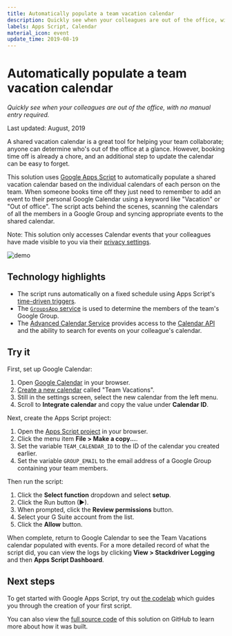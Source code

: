 ```yaml
---
title: Automatically populate a team vacation calendar
description: Quickly see when your colleagues are out of the office, with no manual entry required.
labels: Apps Script, Calendar
material_icon: event
update_time: 2019-08-19
---
```


# Automatically populate a team vacation calendar

_Quickly see when your colleagues are out of the office, with no manual entry
required._

Last updated: August, 2019

A shared vacation calendar is a great tool for helping your team collaborate;
anyone can determine who's out of the office at a glance. However, booking time
off is already a chore, and an additional step to update the calendar can be
easy to forget.

This solution uses [Google Apps Script][apps-script] to automatically populate
a shared vacation calendar based on the individual calendars of each person on
the team. When someone books time off they just need to remember to add an event
to their personal Google Calendar using a keyword like "Vacation" or "Out of
office". The script acts behind the scenes, scanning the calendars of all the
members in a Google Group and syncing appropriate events to the shared calendar.

Note: This solution only accesses Calendar events that your colleagues have made
visible to you via their [privacy settings][privacy_settings].

![demo](https://cdn.jsdelivr.net/gh/gsuitedevs/solutions@master/vacation-calendar/demo.gif)

[apps-script]: https://developers.google.com/apps-script
[privacy_settings]: https://support.google.com/calendar/answer/34580

## Technology highlights

- The script runs automatically on a fixed schedule using Apps Script's
  [time-driven triggers][time_driven_triggers].
- The [`GroupsApp` service][groupsapp] is used to determine the members of the
  team's Google Group.
- The [Advanced Calendar Service][calendar_advanced] provides access to the
  [Calendar API][calendar_api] and the ability to search for events on your
  colleague's calendar.

[time_driven_triggers]: https://developers.google.com/apps-script/guides/triggers/installable#time-driven_triggers
[groupsapp]: https://developers.google.com/apps-script/reference/groups/groups-app
[calendar_advanced]: https://developers.google.com/apps-script/advanced/calendar
[calendar_api]: https://developers.google.com/calendar/

## Try it

First, set up Google Calendar:

1. Open [Google Calendar][calendar] in your browser.
1. [Create a new calendar][calendar_setup] called "Team Vacations".
1. Still in the settings screen, select the new calendar from the left menu.
1. Scroll to **Integrate calendar** and copy the value under **Calendar ID**.

Next, create the Apps Script project:

1. Open the [Apps Script project][project] in your browser.
1. Click the menu item **File > Make a copy...**.
1. Set the variable `TEAM_CALENDAR_ID` to the ID of the calendar you
   created earlier.
1. Set the variable `GROUP_EMAIL` to the email address of a Google Group
   containing your team members.

Then run the script:

1. Click the **Select function** dropdown and select **setup**.
1. Click the Run button (►).
1. When prompted, click the **Review permissions** button.
1. Select your G Suite account from the list.
1. Click the **Allow** button.

When complete, return to Google Calendar to see the Team Vacations calendar
populated with events. For a more detailed record of what the script did, you
can view the logs by clicking
**View > Stackdriver Logging** and then **Apps Script Dashboard**.

[project]: https://script.google.com/d/1Z00KFsXZSLMYw1Tsf7gXqxEt4LjTYtyrnc0EHel43sHs6dl8_z5mHze2/edit
[calendar]: https://calendar.google.com
[calendar_setup]: https://support.google.com/calendar/answer/37095

## Next steps

To get started with Google Apps Script, try out [the codelab][codelab]
which guides you through the creation of your first script.

You can also view the [full source code][github] of this solution on GitHub to
learn more about how it was built.

[codelab]: https://codelabs.developers.google.com/codelabs/apps-script-intro
[github]: https://github.com/gsuitedevs/solutions/blob/master/vacation-calendar
